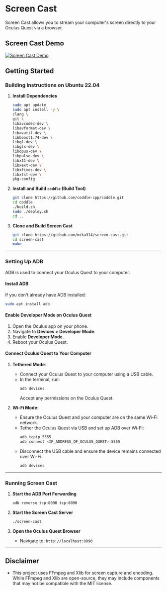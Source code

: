 # Screen Cast

Screen Cast allows you to stream your computer's screen directly to your Oculus Quest via a browser.

## **Screen Cast Demo**

[![Screen Cast Demo](https://img.youtube.com/vi/sL3Lxmemyn0/0.jpg)](https://youtu.be/sL3Lxmemyn0)


## **Getting Started**

### **Building Instructions on Ubuntu 22.04**

1. **Install Dependencies**
   ```bash
   sudo apt update
   sudo apt install -y \
   clang \
   git \
   libavcodec-dev \
   libavformat-dev \
   libavutil-dev \
   libboost1.74-dev \
   libgl-dev \
   libglx-dev \
   libopus-dev \
   libpulse-dev \
   libx11-dev \
   libxext-dev \
   libxfixes-dev \
   libxtst-dev \
   pkg-config
   ```

2. **Install and Build `coddle` (Build Tool)**
   ```bash
   git clone https://github.com/coddle-cpp/coddle.git
   cd coddle
   ./build.sh
   sudo ./deploy.sh
   cd ..
   ```

3. **Clone and Build Screen Cast**
   ```bash
   git clone https://github.com/mika314/screen-cast.git
   cd screen-cast
   make
   ```

---

### **Setting Up ADB**

ADB is used to connect your Oculus Quest to your computer.

#### **Install ADB**
If you don't already have ADB installed:
```bash
sudo apt install adb
```

#### **Enable Developer Mode on Oculus Quest**
1. Open the Oculus app on your phone.
2. Navigate to **Devices > Developer Mode**.
3. Enable **Developer Mode**.
4. Reboot your Oculus Quest.

#### **Connect Oculus Quest to Your Computer**
1. **Tethered Mode**:
   - Connect your Oculus Quest to your computer using a USB cable.
   - In the terminal, run:
     ```bash
     adb devices
     ```
     Accept any permissions on the Oculus Quest.

2. **Wi-Fi Mode**:
   - Ensure the Oculus Quest and your computer are on the same Wi-Fi network.
   - Tether the Oculus Quest via USB and set up ADB over Wi-Fi:
     ```bash
     adb tcpip 5555
     adb connect <IP_ADDRESS_OF_OCULUS_QUEST>:5555
     ```
   - Disconnect the USB cable and ensure the device remains connected over Wi-Fi:
     ```bash
     adb devices
     ```

---

### **Running Screen Cast**

1. **Start the ADB Port Forwarding**
   ```bash
   adb reverse tcp:8090 tcp:8090
   ```

2. **Start the Screen Cast Server**
   ```bash
   ./screen-cast
   ```

3. **Open the Oculus Quest Browser**
   - Navigate to: `http://localhost:8090`

---

## **Disclaimer**

- This project uses FFmpeg and Xlib for screen capture and encoding. While FFmpeg and Xlib are open-source, they may include components that may not be compatible with the MIT license.
